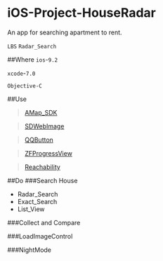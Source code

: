 # iOS-Project-HouseRadar
An app for searching apartment to rent.

`LBS`  `Radar_Search`

##Where
`ios`-`9.2`

`xcode`-`7.0`

`Objective-C`

##Use
>[AMap_SDK](http://lbs.amap.com/)

>[SDWebImage](https://github.com/rs/SDWebImage)

>[QQButton](https://github.com/ZhongTaoTian/QQBtn)

>[ZFProgressView](https://github.com/WZF-Fei/ZFProgressView)

>[Reachability](https://developer.apple.com/library/ios/samplecode/Reachability/Listings/Reachability_Reachability_m.html)

##Do
###Search House
* Radar_Search
* Exact_Search
* List_View

###Collect and Compare

###LoadImageControl

###NightMode
